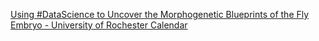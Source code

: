 [Using #DataScience to Uncover the Morphogenetic Blueprints of the Fly Embryo - University of Rochester Calendar](https://qi.tc/qi/118118)